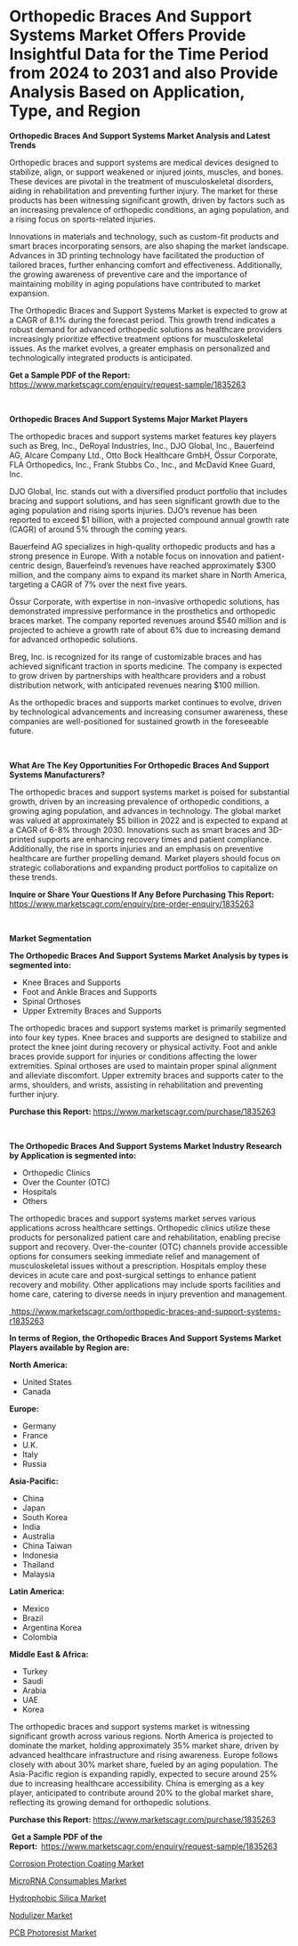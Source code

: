 <p><h1>Orthopedic Braces And Support Systems Market Offers Provide Insightful Data for the Time Period from 2024 to 2031 and also Provide Analysis Based on Application, Type, and Region</h1></p><p><strong>Orthopedic Braces And Support Systems Market Analysis and Latest Trends</strong></p>
<p><p>Orthopedic braces and support systems are medical devices designed to stabilize, align, or support weakened or injured joints, muscles, and bones. These devices are pivotal in the treatment of musculoskeletal disorders, aiding in rehabilitation and preventing further injury. The market for these products has been witnessing significant growth, driven by factors such as an increasing prevalence of orthopedic conditions, an aging population, and a rising focus on sports-related injuries. </p><p>Innovations in materials and technology, such as custom-fit products and smart braces incorporating sensors, are also shaping the market landscape. Advances in 3D printing technology have facilitated the production of tailored braces, further enhancing comfort and effectiveness. Additionally, the growing awareness of preventive care and the importance of maintaining mobility in aging populations have contributed to market expansion.</p><p>The Orthopedic Braces and Support Systems Market is expected to grow at a CAGR of 8.1% during the forecast period. This growth trend indicates a robust demand for advanced orthopedic solutions as healthcare providers increasingly prioritize effective treatment options for musculoskeletal issues. As the market evolves, a greater emphasis on personalized and technologically integrated products is anticipated.</p></p>
<p><strong>Get a Sample PDF of the Report:&nbsp;</strong> <a href="https://www.marketscagr.com/enquiry/request-sample/1835263?utm_campaign=1436&utm_medium=2&utm_source=Github&utm_content=ia&utm_term=16102024&utm_id=orthopedic-braces-and-support-systems">https://www.marketscagr.com/enquiry/request-sample/1835263</a></p>
<p>&nbsp;</p>
<p><strong>Orthopedic Braces And Support Systems Major Market Players</strong></p>
<p><p>The orthopedic braces and support systems market features key players such as Breg, Inc., DeRoyal Industries, Inc., DJO Global, Inc., Bauerfeind AG, Alcare Company Ltd., Otto Bock Healthcare GmbH, Össur Corporate, FLA Orthopedics, Inc., Frank Stubbs Co., Inc., and McDavid Knee Guard, Inc. </p><p>DJO Global, Inc. stands out with a diversified product portfolio that includes bracing and support solutions, and has seen significant growth due to the aging population and rising sports injuries. DJO’s revenue has been reported to exceed $1 billion, with a projected compound annual growth rate (CAGR) of around 5% through the coming years.</p><p>Bauerfeind AG specializes in high-quality orthopedic products and has a strong presence in Europe. With a notable focus on innovation and patient-centric design, Bauerfeind’s revenues have reached approximately $300 million, and the company aims to expand its market share in North America, targeting a CAGR of 7% over the next five years.</p><p>Össur Corporate, with expertise in non-invasive orthopedic solutions, has demonstrated impressive performance in the prosthetics and orthopedic braces market. The company reported revenues around $540 million and is projected to achieve a growth rate of about 6% due to increasing demand for advanced orthopedic solutions.</p><p>Breg, Inc. is recognized for its range of customizable braces and has achieved significant traction in sports medicine. The company is expected to grow driven by partnerships with healthcare providers and a robust distribution network, with anticipated revenues nearing $100 million.</p><p>As the orthopedic braces and supports market continues to evolve, driven by technological advancements and increasing consumer awareness, these companies are well-positioned for sustained growth in the foreseeable future.</p></p>
<p>&nbsp;</p>
<p><strong>What Are The Key Opportunities For Orthopedic Braces And Support Systems Manufacturers?</strong></p>
<p><p>The orthopedic braces and support systems market is poised for substantial growth, driven by an increasing prevalence of orthopedic conditions, a growing aging population, and advances in technology. The global market was valued at approximately $5 billion in 2022 and is expected to expand at a CAGR of 6-8% through 2030. Innovations such as smart braces and 3D-printed supports are enhancing recovery times and patient compliance. Additionally, the rise in sports injuries and an emphasis on preventive healthcare are further propelling demand. Market players should focus on strategic collaborations and expanding product portfolios to capitalize on these trends.</p></p>
<p><strong>Inquire or Share Your Questions If Any Before Purchasing This Report:</strong> <a href="https://www.marketscagr.com/enquiry/pre-order-enquiry/1835263?utm_campaign=1436&utm_medium=2&utm_source=Github&utm_content=ia&utm_term=16102024&utm_id=orthopedic-braces-and-support-systems">https://www.marketscagr.com/enquiry/pre-order-enquiry/1835263</a></p>
<p>&nbsp;</p>
<p><strong>Market Segmentation</strong></p>
<p><strong>The Orthopedic Braces And Support Systems Market Analysis by types is segmented into:</strong></p>
<p><ul><li>Knee Braces and Supports</li><li>Foot and Ankle Braces and Supports</li><li>Spinal Orthoses</li><li>Upper Extremity Braces and Supports</li></ul></p>
<p><p>The orthopedic braces and support systems market is primarily segmented into four key types. Knee braces and supports are designed to stabilize and protect the knee joint during recovery or physical activity. Foot and ankle braces provide support for injuries or conditions affecting the lower extremities. Spinal orthoses are used to maintain proper spinal alignment and alleviate discomfort. Upper extremity braces and supports cater to the arms, shoulders, and wrists, assisting in rehabilitation and preventing further injury.</p></p>
<p><strong>Purchase this Report:&nbsp;</strong><a href="https://www.marketscagr.com/purchase/1835263?utm_campaign=1436&utm_medium=2&utm_source=Github&utm_content=ia&utm_term=16102024&utm_id=orthopedic-braces-and-support-systems">https://www.marketscagr.com/purchase/1835263</a></p>
<p>&nbsp;</p>
<p><strong>The Orthopedic Braces And Support Systems Market Industry Research by Application is segmented into:</strong></p>
<p><ul><li>Orthopedic Clinics</li><li>Over the Counter (OTC)</li><li>Hospitals</li><li>Others</li></ul></p>
<p><p>The orthopedic braces and support systems market serves various applications across healthcare settings. Orthopedic clinics utilize these products for personalized patient care and rehabilitation, enabling precise support and recovery. Over-the-counter (OTC) channels provide accessible options for consumers seeking immediate relief and management of musculoskeletal issues without a prescription. Hospitals employ these devices in acute care and post-surgical settings to enhance patient recovery and mobility. Other applications may include sports facilities and home care, catering to diverse needs in injury prevention and management.</p></p>
<p><a href="https://www.marketscagr.com/orthopedic-braces-and-support-systems-r1835263?utm_campaign=1436&utm_medium=2&utm_source=Github&utm_content=ia&utm_term=16102024&utm_id=orthopedic-braces-and-support-systems">&nbsp;https://www.marketscagr.com/orthopedic-braces-and-support-systems-r1835263</a></p>
<p><strong>In terms of Region, the Orthopedic Braces And Support Systems Market Players available by Region are:</strong></p>
<p>
    <p> <strong> North America: </strong>
        <ul>
            <li>United States</li>
            <li>Canada</li>
        </ul>
        </p> 
    <p> <strong> Europe: </strong>
        <ul>
            <li>Germany</li>
            <li>France</li>
            <li>U.K.</li>
            <li>Italy</li>
            <li>Russia</li>
        </ul>
        </p> 
    <p> <strong> Asia-Pacific: </strong>
        <ul>
            <li>China</li>
            <li>Japan</li>
            <li>South Korea</li>
            <li>India</li>
            <li>Australia</li>
            <li>China Taiwan</li>
            <li>Indonesia</li>
            <li>Thailand</li>
            <li>Malaysia</li>
        </ul>
        </p> 
    <p> <strong> Latin America: </strong>
        <ul>
            <li>Mexico</li>
            <li>Brazil</li>
            <li>Argentina Korea</li>
            <li>Colombia</li>
        </ul>
        </p> 
    <p> <strong> Middle East & Africa: </strong>
        <ul>
            <li>Turkey</li>
            <li>Saudi</li>
            <li>Arabia</li>
            <li>UAE</li>
            <li>Korea</li>
        </ul>
    </p>
    </p>
<p><p>The orthopedic braces and support systems market is witnessing significant growth across various regions. North America is projected to dominate the market, holding approximately 35% market share, driven by advanced healthcare infrastructure and rising awareness. Europe follows closely with about 30% market share, fueled by an aging population. The Asia-Pacific region is expanding rapidly, expected to secure around 25% due to increasing healthcare accessibility. China is emerging as a key player, anticipated to contribute around 20% to the global market share, reflecting its growing demand for orthopedic solutions.</p></p>
<p><strong>Purchase this Report: </strong><a href="https://www.marketscagr.com/purchase/1835263?utm_campaign=1436&utm_medium=2&utm_source=Github&utm_content=ia&utm_term=16102024&utm_id=orthopedic-braces-and-support-systems">https://www.marketscagr.com/purchase/1835263</a></p>
<p>&nbsp;<strong>Get a Sample PDF of the Report:&nbsp;&nbsp;</strong><a href="https://www.marketscagr.com/enquiry/request-sample/1835263?utm_campaign=1436&utm_medium=2&utm_source=Github&utm_content=ia&utm_term=16102024&utm_id=orthopedic-braces-and-support-systems">https://www.marketscagr.com/enquiry/request-sample/1835263</a></p>
<p><strong></strong></p>
<p><p><a href="https://www.linkedin.com/pulse/corrosion-protection-coating-market-consolidation-c73ee?utm_campaign=1436&utm_medium=2&utm_source=Github&utm_content=ia&utm_term=16102024&utm_id=orthopedic-braces-and-support-systems">Corrosion Protection Coating Market</a></p><p><a href="https://github.com/ChiragRP21/Market-Research-Report-List-6/blob/main/microrna-consumables-market.md?utm_campaign=1436&utm_medium=2&utm_source=Github&utm_content=ia&utm_term=16102024&utm_id=orthopedic-braces-and-support-systems">MicroRNA Consumables Market</a></p><p><a href="https://www.linkedin.com/pulse/consumer-behavior-shifts-hydrophobic-silica-market-demand-r1hne?utm_campaign=1436&utm_medium=2&utm_source=Github&utm_content=ia&utm_term=16102024&utm_id=orthopedic-braces-and-support-systems">Hydrophobic Silica Market</a></p><p><a href="https://www.linkedin.com/pulse/global-nodulizer-market-landscape-future-trends-strategic-fidne?utm_campaign=1436&utm_medium=2&utm_source=Github&utm_content=ia&utm_term=16102024&utm_id=orthopedic-braces-and-support-systems">Nodulizer Market</a></p><p><a href="https://www.linkedin.com/pulse/pcb-photoresist-market-maturity-analysis-regional-disparities-ett1e?utm_campaign=1436&utm_medium=2&utm_source=Github&utm_content=ia&utm_term=16102024&utm_id=orthopedic-braces-and-support-systems">PCB Photoresist Market</a></p></p>